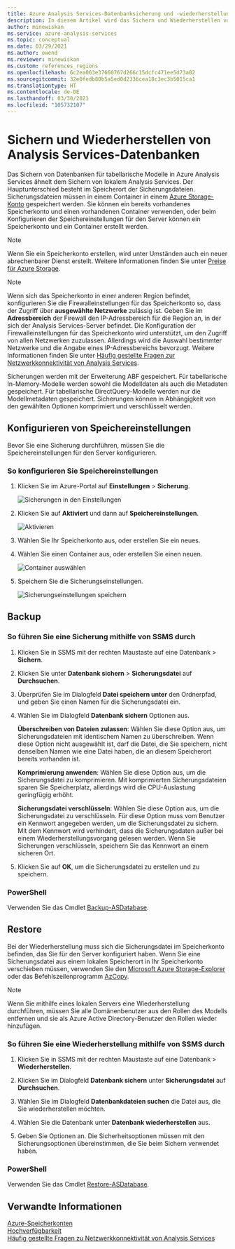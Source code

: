 ```yaml
---
title: Azure Analysis Services-Datenbanksicherung und -wiederherstellung | Microsoft-Dokumentation
description: In diesem Artikel wird das Sichern und Wiederherstellen von Modellmetadaten und Daten aus einer Azure Analysis Services-Datenbank beschrieben.
author: minewiskan
ms.service: azure-analysis-services
ms.topic: conceptual
ms.date: 03/29/2021
ms.author: owend
ms.reviewer: minewiskan
ms.custom: references_regions
ms.openlocfilehash: 6c2ea063e37660767d266c15dcfc471ee5d73a02
ms.sourcegitcommit: 32e0fedb80b5a5ed0d2336cea18c3ec3b5015ca1
ms.translationtype: HT
ms.contentlocale: de-DE
ms.lasthandoff: 03/30/2021
ms.locfileid: "105732107"
---
```

# <a name="analysis-services-database-backup-and-restore"></a>Sichern und Wiederherstellen von Analysis Services-Datenbanken

Das Sichern von Datenbanken für tabellarische Modelle in Azure Analysis Services ähnelt dem Sichern von lokalem Analysis Services. Der Hauptunterschied besteht im Speicherort der Sicherungsdateien. Sicherungsdateien müssen in einem Container in einem [Azure Storage-Konto](../storage/common/storage-account-create.md) gespeichert werden. Sie können ein bereits vorhandenes Speicherkonto und einen vorhandenen Container verwenden, oder beim Konfigurieren der Speichereinstellungen für den Server können ein Speicherkonto und ein Container erstellt werden.

> [!NOTE]
> Wenn Sie ein Speicherkonto erstellen, wird unter Umständen auch ein neuer abrechenbarer Dienst erstellt. Weitere Informationen finden Sie unter [Preise für Azure Storage](https://azure.microsoft.com/pricing/details/storage/blobs/).
> 
> 

> [!NOTE]
> Wenn sich das Speicherkonto in einer anderen Region befindet, konfigurieren Sie die Firewalleinstellungen für das Speicherkonto so, dass der Zugriff über **ausgewählte Netzwerke** zulässig ist. Geben Sie im **Adressbereich** der Firewall den IP-Adressbereich für die Region an, in der sich der Analysis Services-Server befindet. Die Konfiguration der Firewalleinstellungen für das Speicherkonto wird unterstützt, um den Zugriff von allen Netzwerken zuzulassen. Allerdings wird die Auswahl bestimmter Netzwerke und die Angabe eines IP-Adressbereichs bevorzugt. Weitere Informationen finden Sie unter [Häufig gestellte Fragen zur Netzwerkkonnektivität von Analysis Services](analysis-services-network-faq.md#backup-and-restore).

Sicherungen werden mit der Erweiterung ABF gespeichert. Für tabellarische In-Memory-Modelle werden sowohl die Modelldaten als auch die Metadaten gespeichert. Für tabellarische DirectQuery-Modelle werden nur die Modellmetadaten gespeichert. Sicherungen können in Abhängigkeit von den gewählten Optionen komprimiert und verschlüsselt werden.


## <a name="configure-storage-settings"></a>Konfigurieren von Speichereinstellungen
Bevor Sie eine Sicherung durchführen, müssen Sie die Speichereinstellungen für den Server konfigurieren.


### <a name="to-configure-storage-settings"></a>So konfigurieren Sie Speichereinstellungen
1.  Klicken Sie im Azure-Portal auf **Einstellungen** > **Sicherung**.

    ![Sicherungen in den Einstellungen](./media/analysis-services-backup/aas-backup-backups.png)

2.  Klicken Sie auf **Aktiviert** und dann auf **Speichereinstellungen**.

    ![Aktivieren](./media/analysis-services-backup/aas-backup-enable.png)

3. Wählen Sie Ihr Speicherkonto aus, oder erstellen Sie ein neues.

4. Wählen Sie einen Container aus, oder erstellen Sie einen neuen.

    ![Container auswählen](./media/analysis-services-backup/aas-backup-container.png)

5. Speichern Sie die Sicherungseinstellungen.

    ![Sicherungseinstellungen speichern](./media/analysis-services-backup/aas-backup-save.png)

## <a name="backup"></a>Backup

### <a name="to-backup-by-using-ssms"></a>So führen Sie eine Sicherung mithilfe von SSMS durch

1. Klicken Sie in SSMS mit der rechten Maustaste auf eine Datenbank > **Sichern**.

2. Klicken Sie unter **Datenbank sichern** > **Sicherungsdatei** auf **Durchsuchen**.

3. Überprüfen Sie im Dialogfeld **Datei speichern unter** den Ordnerpfad, und geben Sie einen Namen für die Sicherungsdatei ein. 

4. Wählen Sie im Dialogfeld **Datenbank sichern** Optionen aus.

    **Überschreiben von Dateien zulassen**: Wählen Sie diese Option aus, um Sicherungsdateien mit identischem Namen zu überschreiben. Wenn diese Option nicht ausgewählt ist, darf die Datei, die Sie speichern, nicht denselben Namen wie eine Datei haben, die an diesem Speicherort bereits vorhanden ist.

    **Komprimierung anwenden**: Wählen Sie diese Option aus, um die Sicherungsdatei zu komprimieren. Mit komprimierten Sicherungsdateien sparen Sie Speicherplatz, allerdings wird die CPU-Auslastung geringfügig erhöht. 

    **Sicherungsdatei verschlüsseln**: Wählen Sie diese Option aus, um die Sicherungsdatei zu verschlüsseln. Für diese Option muss vom Benutzer ein Kennwort angegeben werden, um die Sicherungsdatei zu sichern. Mit dem Kennwort wird verhindert, dass die Sicherungsdaten außer bei einem Wiederherstellungsvorgang gelesen werden. Wenn Sie Sicherungen verschlüsseln, speichern Sie das Kennwort an einem sicheren Ort.

5. Klicken Sie auf **OK**, um die Sicherungsdatei zu erstellen und zu speichern.


### <a name="powershell"></a>PowerShell
Verwenden Sie das Cmdlet [Backup-ASDatabase](/powershell/module/sqlserver/backup-asdatabase).

## <a name="restore"></a>Restore
Bei der Wiederherstellung muss sich die Sicherungsdatei im Speicherkonto befinden, das Sie für den Server konfiguriert haben. Wenn Sie eine Sicherungsdatei aus einem lokalen Speicherort in Ihr Speicherkonto verschieben müssen, verwenden Sie den [Microsoft Azure Storage-Explorer](../vs-azure-tools-storage-manage-with-storage-explorer.md) oder das Befehlszeilenprogramm [AzCopy](../storage/common/storage-use-azcopy-v10.md). 



> [!NOTE]
> Wenn Sie mithilfe eines lokalen Servers eine Wiederherstellung durchführen, müssen Sie alle Domänenbenutzer aus den Rollen des Modells entfernen und sie als Azure Active Directory-Benutzer den Rollen wieder hinzufügen.
> 
> 

### <a name="to-restore-by-using-ssms"></a>So führen Sie eine Wiederherstellung mithilfe von SSMS durch

1. Klicken Sie in SSMS mit der rechten Maustaste auf eine Datenbank > **Wiederherstellen**.

2. Klicken Sie im Dialogfeld **Datenbank sichern** unter **Sicherungsdatei** auf **Durchsuchen**.

3. Wählen Sie im Dialogfeld **Datenbankdateien suchen** die Datei aus, die Sie wiederherstellen möchten.

4. Wählen Sie die Datenbank unter **Datenbank wiederherstellen** aus.

5. Geben Sie Optionen an. Die Sicherheitsoptionen müssen mit den Sicherungsoptionen übereinstimmen, die Sie beim Sichern verwendet haben.


### <a name="powershell"></a>PowerShell

Verwenden Sie das Cmdlet [Restore-ASDatabase](/powershell/module/sqlserver/restore-asdatabase).


## <a name="related-information"></a>Verwandte Informationen

[Azure-Speicherkonten](../storage/common/storage-account-create.md)  
[Hochverfügbarkeit](analysis-services-bcdr.md)      
[Häufig gestellte Fragen zu Netzwerkkonnektivität von Analysis Services](analysis-services-network-faq.md)